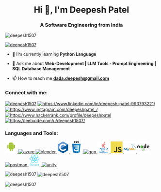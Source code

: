 <h1 align="center">Hi 👋, I'm Deepesh Patel</h1>
<h3 align="center">A Software Engineering from India</h3>

<p align="left"> <img src="https://komarev.com/ghpvc/?username=deepesh1507&label=Profile%20views&color=0e75b6&style=flat" alt="deepesh1507" /> </p>

<p align="left"> <a href="https://twitter.com/deepesh1507" target="blank"><img src="https://img.shields.io/twitter/follow/deepesh1507?logo=twitter&style=for-the-badge" alt="deepesh1507" /></a> </p>

- 🌱 I’m currently learning **Python Language**


- 💬 Ask me about **Web-Development | LLM Tools - Prompt Engineering | SQL Database Management**

- 📫 How to reach me **dada.deepesh@gmail.com**

<h3 align="left">Connect with me:</h3>
<p align="left">
<a href="https://twitter.com/deepesh1507" target="blank"><img align="center" src="https://raw.githubusercontent.com/rahuldkjain/github-profile-readme-generator/master/src/images/icons/Social/twitter.svg" alt="deepesh1507" height="30" width="40" /></a> 
<a href="https://linkedin.com/in/https://www.linkedin.com/in/deepesh-patel-993793221/" target="blank"><img align="center" src="https://raw.githubusercontent.com/rahuldkjain/github-profile-readme-generator/master/src/images/icons/Social/linked-in-alt.svg" alt="https://www.linkedin.com/in/deepesh-patel-993793221/" height="30" width="40" /></a>
<a href="https://instagram.com/https://www.instagram.com/deepeshpatel_/" target="blank"><img align="center" src="https://raw.githubusercontent.com/rahuldkjain/github-profile-readme-generator/master/src/images/icons/Social/instagram.svg" alt="https://www.instagram.com/deepeshpatel_/" height="30" width="40" /></a>
<a href="https://www.hackerrank.com/https://www.hackerrank.com/profile/deepeshpatel" target="blank"><img align="center" src="https://raw.githubusercontent.com/rahuldkjain/github-profile-readme-generator/master/src/images/icons/Social/hackerrank.svg" alt="https://www.hackerrank.com/profile/deepeshpatel" height="30" width="40" /></a>
<a href="https://www.leetcode.com/https://leetcode.com/u/deepesh1507/" target="blank"><img align="center" src="https://raw.githubusercontent.com/rahuldkjain/github-profile-readme-generator/master/src/images/icons/Social/leet-code.svg" alt="https://leetcode.com/u/deepesh1507/" height="30" width="40" /></a>
</p>

<h3 align="left">Languages and Tools:</h3>
<p align="left"> <a href="https://developer.android.com" target="_blank" rel="noreferrer"> <img src="https://raw.githubusercontent.com/devicons/devicon/master/icons/android/android-original-wordmark.svg" alt="android" width="40" height="40"/> </a> <a href="https://azure.microsoft.com/en-in/" target="_blank" rel="noreferrer"> <img src="https://www.vectorlogo.zone/logos/microsoft_azure/microsoft_azure-icon.svg" alt="azure" width="40" height="40"/> </a> <a href="https://www.blender.org/" target="_blank" rel="noreferrer"> <img src="https://download.blender.org/branding/community/blender_community_badge_white.svg" alt="blender" width="40" height="40"/> </a> <a href="https://www.cprogramming.com/" target="_blank" rel="noreferrer"> <img src="https://raw.githubusercontent.com/devicons/devicon/master/icons/c/c-original.svg" alt="c" width="40" height="40"/> </a> <a href="https://www.w3schools.com/css/" target="_blank" rel="noreferrer"> <img src="https://raw.githubusercontent.com/devicons/devicon/master/icons/css3/css3-original-wordmark.svg" alt="css3" width="40" height="40"/> </a> <a href="https://cloud.google.com" target="_blank" rel="noreferrer"> <img src="https://www.vectorlogo.zone/logos/google_cloud/google_cloud-icon.svg" alt="gcp" width="40" height="40"/> </a> <a href="https://www.java.com" target="_blank" rel="noreferrer"> <img src="https://raw.githubusercontent.com/devicons/devicon/master/icons/java/java-original.svg" alt="java" width="40" height="40"/> </a> <a href="https://developer.mozilla.org/en-US/docs/Web/JavaScript" target="_blank" rel="noreferrer"> <img src="https://raw.githubusercontent.com/devicons/devicon/master/icons/javascript/javascript-original.svg" alt="javascript" width="40" height="40"/> </a> <a href="https://www.mysql.com/" target="_blank" rel="noreferrer"> <img src="https://raw.githubusercontent.com/devicons/devicon/master/icons/mysql/mysql-original-wordmark.svg" alt="mysql" width="40" height="40"/> </a> <a href="https://nodejs.org" target="_blank" rel="noreferrer"> <img src="https://raw.githubusercontent.com/devicons/devicon/master/icons/nodejs/nodejs-original-wordmark.svg" alt="nodejs" width="40" height="40"/> </a> <a href="https://postman.com" target="_blank" rel="noreferrer"> <img src="https://www.vectorlogo.zone/logos/getpostman/getpostman-icon.svg" alt="postman" width="40" height="40"/> </a> <a href="https://reactjs.org/" target="_blank" rel="noreferrer"> <img src="https://raw.githubusercontent.com/devicons/devicon/master/icons/react/react-original-wordmark.svg" alt="react" width="40" height="40"/> </a> <a href="https://unity.com/" target="_blank" rel="noreferrer"> <img src="https://www.vectorlogo.zone/logos/unity3d/unity3d-icon.svg" alt="unity" width="40" height="40"/> </a> </p>

<p><img align="left" src="https://github-readme-stats.vercel.app/api/top-langs?username=deepesh1507&show_icons=true&locale=en&layout=compact" alt="deepesh1507" /></p>

<p>&nbsp;<img align="center" src="https://github-readme-stats.vercel.app/api?username=deepesh1507&show_icons=true&locale=en" alt="deepesh1507" /></p>

<p><img align="center" src="https://github-readme-streak-stats.herokuapp.com/?user=deepesh1507&" alt="deepesh1507" /></p>
